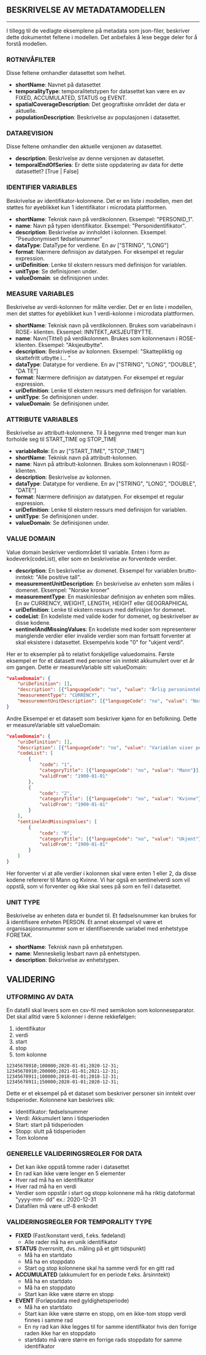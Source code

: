 ## BESKRIVELSE AV METADATAMODELLEN
_______
I tillegg til de vedlagte eksemplene på metadata som json-filer, beskriver dette dokumentet feltene i modellen. Det anbefales å lese begge deler for å forstå modellen.

### ROTNIVÅFILTER
Disse feltene omhandler datasettet som helhet.
* **shortName**: Navnet på datasettet
* **temporalityType**: temporalitetstypen for datasettet kan være en av FIXED, ACCUMULATED, STATUS og EVENT.
* **spatialCoverageDescription**: Det geograftiske området der data er aktuelle.
* **populationDescription**: Beskrivelse av populasjonen i datasettet.


### DATAREVISION
Disse feltene omhandler den aktuelle versjonen av datasettet.
* **description**: Beskrivelse av denne versjonen av datasettet.
* **temporalEndOfSeries**: Er dette siste oppdatering av data for dette datasettet? [True | False]

### IDENTIFIER VARIABLES
Beskrivelse av identifikator-kolonnene. Det er en liste i modellen, men det støttes for øyeblikket kun 1 identifikator i microdata plattformen.
* **shortName**: Teknisk navn på verdikolonnen. Eksempel: "PERSONID_1".
* **name**: Navn på typen identifikator. Eksempel: "Personidentifikator".
* **description**: Beskrivelse av innholdet i kolonnen. Eksempel: "Pseudonymisert fødselsnummer"
* **dataType**: DataType for verdiene. En av ["STRING", "LONG"]
* **format**: Nærmere definisjon av datatypen. For eksempel et regular expression.
* **uriDefinition**: Lenke til ekstern ressurs med definisjon for variablen.
* **unitType**: Se definisjonen under.
* **valueDomain**: se definisjonen under.

### MEASURE VARIABLES
Beskrivelse av verdi-kolonnen for målte verdier. Det er en liste i modellen, men det støttes for øyeblikket kun 1 verdi-kolonne i microdata plattformen.
* **shortName**: Teknisk navn på verdikolonnen. Brukes som variabelnavn i ROSE- klienten. Eksempel: INNTEKT_AKSJEUTBYTTE.
* **name**: Navn(Tittel) på verdikolonnen. Brukes som kolonnenavn i ROSE-klienten. Eksempel: "Aksjeutbytte".
* **description**: Beskrivelse av kolonnen. Eksempel: "Skattepliktig og skattefritt utbytte i... "
* **dataType**: Datatype for verdiene. En av ["STRING", "LONG", "DOUBLE", "DA TE"]
* **format**: Nærmere definisjon av datatypen. For eksempel et regular expression.
* **uriDefinition**: Lenke til ekstern ressurs med definisjon for variablen.
* **unitType**: Se definisjonen under.
* **valueDomain**: Se definisjonen under.

### ATTRIBUTE VARIABLES
Beskrivelse av attributt-kolonnene. Til å begynne med trenger man kun forholde seg til START_TIME og STOP_TIME
* **variableRole**: En av ["START_TIME", "STOP_TIME"]
* **shortName**: Teknisk navn på attributt-kolonnen.
* **name**: Navn på attributt-kolonnen. Brukes som kolonnenavn i ROSE-klienten.
* **description**: Beskrivelse av kolonnen.
* **dataType**: Datatype for verdiene. En av ["STRING", "LONG", "DOUBLE", "DATE"]
* **format**: Nærmere definisjon av datatypen. For eksempel et regular expression.
* **uriDefinition**: Lenke til ekstern ressurs med definisjon for variablen.
* **unitType**: Se definisjonen under.
* **valueDomain**: Se definisjonen under.


### VALUE DOMAIN
Value domain beskriver verdiområdet til variable. Enten i form av kodeverk(codeList), eller som en beskrivelse av forventede verdier.
* **description**: En beskrivelse av domenet. Eksempel for variablen brutto-inntekt: "Alle positive tall".
* **measurementUnitDescription**: En beskrivelse av enheten som måles i domenet. Eksempel: "Norske kroner"
* **measurementType**: En maskinlesbar definisjon av enheten som måles. En av CURRENCY, WEIGHT, LENGTH, HEIGHT eller GEOGRAPHICAL
* **uriDefinition**: Lenke til ekstern ressurs med definisjon for domenet.
* **codeList**: En kodeliste med valide koder for domenet, og beskrivelser av disse kodene.
* **sentinelAndMissingValues**: En kodeliste med koder som representerer manglende
verdier eller invalide verdier som man fortsatt forventer at skal eksistere i datasettet. Eksempelvis kode "0" for "ukjent verdi".


Her er to eksempler på to relativt forskjellige valuedomains.
Første eksempel er for et datasett med personer sin inntekt akkumulert over et år om gangen. Dette er measureVariable sitt valueDomain:
```json
"valueDomain": {
    "uriDefinition": [],
    "description": [{"languageCode": "no", "value": "Årlig personinntekt"}],
    "measurementType": "CURRENCY",
    "measurementUnitDescription": [{"languageCode": "no", "value": "Norske Kroner"}]
}
```

Andre Eksempel er et datasett som beskriver kjønn for en befolkning. Dette er measureVariable sitt valueDomain:
```json
"valueDomain": {
    "uriDefinition": [],
    "description": [{"languageCode": "no", "value": "Variablen viser personens kjønn"}],
    "codeList": [
        {
            "code": "1",
            "categoryTitle": [{"languageCode": "no", "value": "Mann"}],
            "validFrom": "1900-01-01"
        },
        {
            "code": "2",
            "categoryTitle": [{"languageCode": "no", "value": "Kvinne"}],
            "validFrom": "1900-01-01"
        }
    ],
    "sentinelAndMissingValues": [
        {
            "code": "0",
            "categoryTitle": [{"languageCode": "no", "value": "Ukjent"}],
            "validFrom": "1900-01-01"
        }
    ]
}
```

Her forventer vi at alle verdier i kolonnen skal være enten 1 eller 2, da disse kodene refererer til Mann og Kvinne. Vi har også en sentinelverdi som vil oppstå, som vi forventer og ikke skal sees på som en feil i datasettet.


### UNIT TYPE
Beskrivelse av enheten data er bundet til. Et fødselsnummer kan brukes for å identifisere enheten PERSON. Et annet eksempel vil være et organisasjonsnnummer som er identifiserende variabel med enhetstype FORETAK.

* **shortName**: Teknisk navn på enhetstypen.
* **name**: Menneskelig lesbart navn på enhetstypen.
* **description**: Beksrivelse av enhetstypen.


## VALIDERING

### UTFORMING AV DATA
En datafil skal levers som en csv-fil med semikolon som kolonneseparator. Det skal alltid være 5 kolonner i denne rekkefølgen:
1. identifikator
2. verdi
3. start
4. stop
5. tom kolonne

```
12345678910;100000;2020-01-01;2020-12-31;
12345678910;200000;2021-01-01;2021-12-31;
12345678911;100000;2018-01-01;2018-12-31;
12345678911;150000;2020-01-01;2020-12-31;
```

Dette er et eksempel på et dataset som beskriver personer sin inntekt over tidsperioder. Kolonnene kan beskrives slik:
* Identifikator: fødselsnummer
* Verdi: Akkumulert lønn i tidsperioden
* Start: start på tidsperioden
* Stopp: slutt på tidsperioden
* Tom kolonne

### GENERELLE VALIDERINGSREGLER FOR DATA
* Det kan ikke oppstå tomme rader i datasettet
* En rad kan ikke være lenger en 5 elementer
* Hver rad må ha en identifikator
* Hver rad må ha en verdi
* Verdier som oppstår i start og stopp kolonnene må ha riktig datoformat "yyyy-mm- dd" ex.: 2020-12-31
* Datafilen må være utf-8 enkodet

### VALIDERINGSREGLER FOR TEMPORALITY TYPE
* **FIXED** (Fast/konstant verdi, f.eks. fødeland)
    - Alle rader må ha en unik identifikator
* **STATUS** (tverrsnitt, dvs. måling på et gitt tidspunkt)
    - Må ha en startdato
    - Må ha en stoppdato
    - Start og stop kolonnene skal ha samme verdi for en gitt rad
* **ACCUMULATED** (akkumulert for en periode f.eks. årsinntekt)
    - Må ha en startdato
    - Må ha en stoppdato
    - Start kan ikke være større en stopp
* **EVENT** (Forløpsdata med gyldighetsperiode)
    - Må ha en startdato
    - Start kan ikke være større en stopp, om en ikke-tom stopp verdi finnes i samme rad
    - En ny rad kan ikke legges til for samme identifikator hvis den forrige raden ikke har en stoppdato
    - startdato må være større en forrige rads stoppdato for samme identifikator 